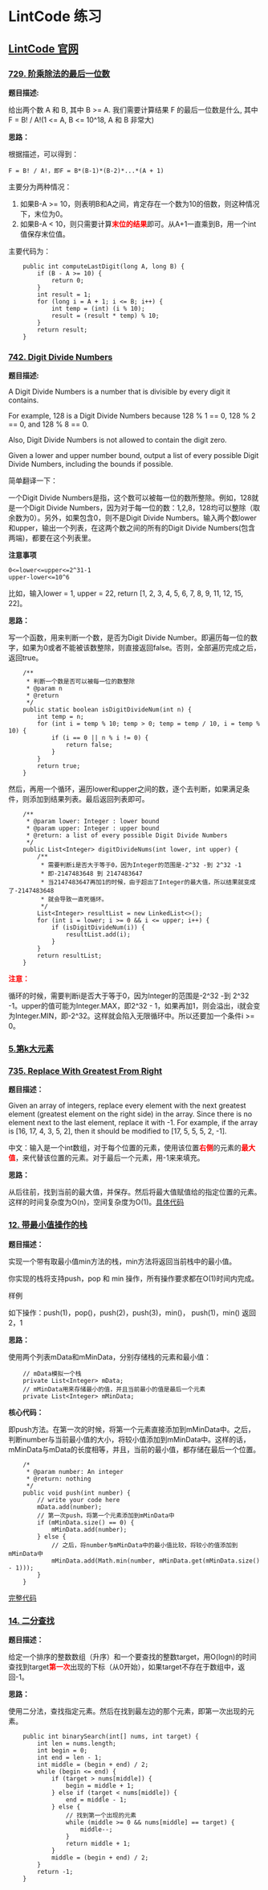 # LintCode 练习

## [LintCode 官网](http://www.lintcode.com/zh-cn/problem/)


### [729. 阶乘除法的最后一位数](http://www.lintcode.com/zh-cn/problem/last-digit-by-factorial-divide/)

**题目描述:**

给出两个数 A 和 B, 其中 B >= A. 我们需要计算结果 F 的最后一位数是什么, 其中F = B! / A!(1 <= A, B <= 10^18, A 和 B 非常大)

**思路：**

根据描述，可以得到：

```
F = B! / A!，即F = B*(B-1)*(B-2)*...*(A + 1)
```

主要分为两种情况：

1. 如果B-A >= 10，则表明B和A之间，肯定存在一个数为10的倍数，则这种情况下，末位为0。
2. 如果B-A < 10，则只需要计算<font color=red>**末位的结果**</font>即可。从A+1一直乘到B，用一个int值保存末位值。

主要代码为：

```
    public int computeLastDigit(long A, long B) {
        if (B - A >= 10) {
            return 0;
        }
        int result = 1;
        for (long i = A + 1; i <= B; i++) {
            int temp = (int) (i % 10);
            result = (result * temp) % 10;
        }
        return result;
    }
```

### [742. Digit Divide Numbers](http://www.lintcode.com/zh-cn/problem/digit-divide-numbers/)

**题目描述:**

A Digit Divide Numbers is a number that is divisible by every digit it contains.

For example, 128 is a Digit Divide Numbers because 128 % 1 == 0, 128 % 2 == 0, and 128 % 8 == 0.

Also, Digit Divide Numbers is not allowed to contain the digit zero.

Given a lower and upper number bound, output a list of every possible Digit Divide Numbers, including the bounds if possible.

简单翻译一下：

一个Digit Divide Numbers是指，这个数可以被每一位的数所整除。例如，128就是一个Digit Divide Numbers，因为对于每一位的数：1,2,8，128均可以整除（取余数为0）。另外，如果包含0，则不是Digit Divide Numbers。输入两个数lower和upper，输出一个列表，在这两个数之间的所有的Digit Divide Numbers(包含两端)，都要在这个列表里。

**注意事项**

```
0<=lower<=upper<=2^31-1
upper-lower<=10^6
```

比如，输入lower = 1, upper = 22, return [1, 2, 3, 4, 5, 6, 7, 8, 9, 11, 12, 15, 22]。

**思路：**

写一个函数，用来判断一个数，是否为Digit Divide Number。即遍历每一位的数字，如果为0或者不能被该数整除，则直接返回false。否则，全部遍历完成之后，返回true。

```
    /**
     * 判断一个数是否可以被每一位的数整除
     * @param n
     * @return
     */
    public static boolean isDigitDivideNum(int n) {
        int temp = n;
        for (int i = temp % 10; temp > 0; temp = temp / 10, i = temp % 10) {
            if (i == 0 || n % i != 0) {
                return false;
            }
        }
        return true;
    }
```

然后，再用一个循环，遍历lower和upper之间的数，逐个去判断，如果满足条件，则添加到结果列表。最后返回列表即可。

```
    /**
     * @param lower: Integer : lower bound
     * @param upper: Integer : upper bound
     * @return: a list of every possible Digit Divide Numbers
     */
    public List<Integer> digitDivideNums(int lower, int upper) {
        /**
         * 需要判断i是否大于等于0，因为Integer的范围是-2^32 -到 2^32 -1
         * 即-2147483648 到 2147483647
         * 当2147483647再加1的时候，由于超出了Integer的最大值，所以结果就变成了-2147483648
         * 就会导致一直死循环。
         */
        List<Integer> resultList = new LinkedList<>();
        for (int i = lower; i >= 0 && i <= upper; i++) {
            if (isDigitDivideNum(i)) {
                resultList.add(i);
            }
        }
        return resultList;
    }
```

<font color=red>**注意：**</font>

循环的时候，需要判断i是否大于等于0，因为Integer的范围是-2^32 -到 2^32 -1。upper的值可能为Integer.MAX，即2^32 - 1，如果再加1，则会溢出，i就会变为Integer.MIN，即-2^32。这样就会陷入无限循环中。所以还要加一个条件i >= 0。



### [5.第k大元素](http://www.lintcode.com/zh-cn/problem/kth-largest-element/)

### [735. Replace With Greatest From Right](http://www.lintcode.com/zh-cn/problem/replace-with-greatest-from-right/)

**题目描述：**

Given an array of integers, replace every element with the next greatest element (greatest element on the right side) in the array. Since there is no element next to the last element, replace it with -1. For example, if the array is [16, 17, 4, 3, 5, 2], then it should be modified to [17, 5, 5, 5, 2, -1].

中文：输入是一个int数组，对于每个位置的元素，使用该位置<font color=red>**右侧**</font>的元素的<font color=red>**最大值**</font>，来代替该位置的元素。对于最后一个元素，用-1来来填充。

**思路：**

从后往前，找到当前的最大值，并保存。然后将最大值赋值给的指定位置的元素。这样的时间复杂度为O(n)，空间复杂度为O(1)。[具体代码](https://github.com/YoungBear/LintCode/blob/master/src/com/ysx/lintcode/practice2017/ReplaceWithGreatestFromRight.java)

### [12. 带最小值操作的栈](http://www.lintcode.com/zh-cn/problem/min-stack/)

**题目描述：**

实现一个带有取最小值min方法的栈，min方法将返回当前栈中的最小值。

你实现的栈将支持push，pop 和 min 操作，所有操作要求都在O(1)时间内完成。

样例

如下操作：push(1)，pop()，push(2)，push(3)，min()， push(1)，min() 返回 2，1

**思路：**

使用两个列表mData和mMinData，分别存储栈的元素和最小值：

```
    // mData模拟一个栈
    private List<Integer> mData;
    // mMinData用来存储最小的值，并且当前最小的值是最后一个元素
    private List<Integer> mMinData;
```

**核心代码：**

即push方法。在第一次的时候，将第一个元素直接添加到mMinData中。之后，判断number与当前最小值的大小，将较小值添加到mMinData中。这样的话，mMinData与mData的长度相等，并且，当前的最小值，都存储在最后一个位置。

```
    /*
     * @param number: An integer
     * @return: nothing
     */
    public void push(int number) {
        // write your code here
        mData.add(number);
        // 第一次push，将第一个元素添加到mMinData中
        if (mMinData.size() == 0) {
            mMinData.add(number);
        } else {
            // 之后，将number与mMinData中的最小值比较，将较小的值添加到mMinData中
            mMinData.add(Math.min(number, mMinData.get(mMinData.size() - 1)));
        }
    }
```

[完整代码](https://github.com/YoungBear/LintCode/blob/master/src/com/ysx/lintcode/practice2017/MinStack.java)

### [14. 二分查找](http://www.lintcode.com/zh-cn/problem/first-position-of-target/)

**题目描述：**

给定一个排序的整数数组（升序）和一个要查找的整数target，用O(logn)的时间查找到target<font color=red>**第一次**</font>出现的下标（从0开始），如果target不存在于数组中，返回-1。

**思路：**

使用二分法，查找指定元素。然后在找到最左边的那个元素，即第一次出现的元素。

```
    public int binarySearch(int[] nums, int target) {
        int len = nums.length;
        int begin = 0;
        int end = len - 1;
        int middle = (begin + end) / 2;
        while (begin <= end) {
            if (target > nums[middle]) {
                begin = middle + 1;
            } else if (target < nums[middle]) {
                end = middle - 1;
            } else {
                // 找到第一个出现的元素
                while (middle >= 0 && nums[middle] == target) {
                    middle--;
                }
                return middle + 1;
            }
            middle = (begin + end) / 2;
        }
        return -1;
    }
```